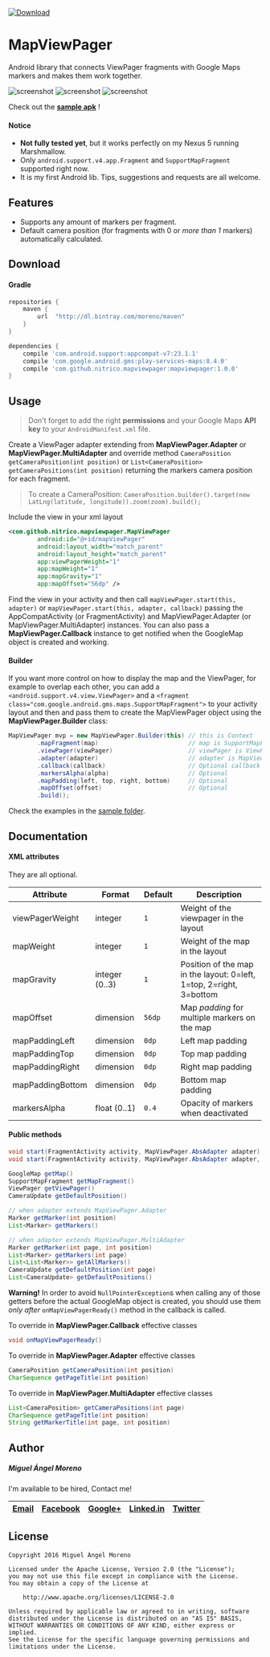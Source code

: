 [![Download](https://api.bintray.com/packages/moreno/maven/mapviewpager/images/download.svg) ](https://bintray.com/moreno/maven/mapviewpager/_latestVersion)

# MapViewPager

Android library that connects ViewPager fragments with Google Maps markers and makes them work together.

![screenshot](http://i.imgur.com/tZ7wO4D.png) ![screenshot](http://i.imgur.com/mfbp5ps.png) ![screenshot](http://i.imgur.com/C4dVMU7.png)

Check out the **[sample apk](https://github.com/nitrico/MapViewPager/raw/master/MapViewPager.apk)** !

#### Notice
* **Not fully tested yet**, but it works perfectly on my Nexus 5 running Marshmallow.
* Only `android.support.v4.app.Fragment` and `SupportMapFragment` supported right now.
* It is my first Android lib. Tips, suggestions and requests are all welcome.


## Features

* Supports any amount of markers per fragment.
* Default camera position (for fragments with 0 or *more than 1* markers) automatically calculated.


## Download

#### Gradle

```gradle
repositories {
    maven {
        url  "http://dl.bintray.com/moreno/maven" 
    }
}

dependencies {
    compile 'com.android.support:appcompat-v7:23.1.1'
    compile 'com.google.android.gms:play-services-maps:8.4.0'
    compile 'com.github.nitrico.mapviewpager:mapviewpager:1.0.0'
}
```


## Usage

> Don't forget to add the right **permissions** and your Google Maps **API key** to your `AndroidManifest.xml` file.

Create a ViewPager adapter extending from **MapViewPager.Adapter** or **MapViewPager.MultiAdapter** and override method
`CameraPosition getCameraPosition(int position)` or `List<CameraPosition> getCameraPositions(int position)` returning the markers camera position for each fragment. 

> To create a CameraPosition: `CameraPosition.builder().target(new LatLng(latitude, longitude)).zoom(zoom).build();`

Include the view in your xml layout
```xml
<com.github.nitrico.mapviewpager.MapViewPager
        android:id="@+id/mapViewPager"
        android:layout_width="match_parent"
        android:layout_height="match_parent"
        app:viewPagerWeight="1"
        app:mapWeight="1"
        app:mapGravity="1"
        app:mapOffset="56dp" />
```

Find the view in your activity and then call `mapViewPager.start(this, adapter)` or `mapViewPager.start(this, adapter, callback)` passing the AppCompatActivity (or FragmentActivity) and MapViewPager.Adapter (or MapViewPager.MultiAdapter) instances. You can also pass a **MapViewPager.Callback** instance to get notified when the GoogleMap object is created and working.

#### Builder

If you want more control on how to display the map and the ViewPager, for example to overlap each other, you can add a `<android.support.v4.view.ViewPager>` and a `<fragment class="com.google.android.gms.maps.SupportMapFragment">` to your activity layout and then and pass them to create the MapViewPager object using the **MapViewPager.Builder** class:

```java
MapViewPager mvp = new MapViewPager.Builder(this) // this is Context
        .mapFragment(map)                         // map is SupportMapFragment
        .viewPager(viewPager)                     // viewPager is ViewPager
        .adapter(adapter)                         // adapter is MapViewPager.Adapter or MapViewPager.MultiAdapter
        .callback(callback)                       // Optional callback is MapViewPager.Callback
        .markersAlpha(alpha)                      // Optional
        .mapPadding(left, top, right, bottom)     // Optional
        .mapOffset(offset)                        // Optional
        .build();
```

Check the examples in the [sample folder](https://github.com/nitrico/mapviewpager/tree/master/sample).


## Documentation

#### XML attributes

They are all optional.

|Attribute|Format|Default|Description|
|---|---|---|---|
|viewPagerWeight|integer|`1`|Weight of the viewpager in the layout|
|mapWeight|integer|`1`|Weight of the map in the layout|
|mapGravity|integer (0..3)|`1`|Position of the map in the layout: 0=left, 1=top, 2=right, 3=bottom|
|mapOffset|dimension|`56dp`|Map *padding* for multiple markers on the map|
|mapPaddingLeft|dimension|`0dp`|Left map padding|
|mapPaddingTop|dimension|`0dp`|Top map padding|
|mapPaddingRight|dimension|`0dp`|Right map padding|
|mapPaddingBottom|dimension|`0dp`|Bottom map padding|
|markersAlpha|float (0..1)|`0.4`|Opacity of markers when deactivated|

#### Public methods

```java
void start(FragmentActivity activity, MapViewPager.AbsAdapter adapter) 
void start(FragmentActivity activity, MapViewPager.AbsAdapter adapter, MapViewPager.Callback callback)

GoogleMap getMap()
SupportMapFragment getMapFragment()
ViewPager getViewPager() 
CameraUpdate getDefaultPosition()

// when adapter extends MapViewPager.Adapter
Marker getMarker(int position)
List<Marker> getMarkers()

// when adapter extends MapViewPager.MultiAdapter
Marker getMarker(int page, int position)
List<Marker> getMarkers(int page) 
List<List<Marker>> getAllMarkers()
CameraUpdate getDefaultPosition(int page) 
List<CameraUpdate> getDefaultPositions()
```
**Warning!** In order to avoid `NullPointerException`s when calling any of those getters before the actual GoogleMap object is created, you should use them _only after_ `onMapViewPagerReady()` method in the callback is called.

To override in **MapViewPager.Callback** effective classes
```java
void onMapViewPagerReady()
```

To override in **MapViewPager.Adapter** effective classes
```java
CameraPosition getCameraPosition(int position)
CharSequence getPageTitle(int position)
```

To override in **MapViewPager.MultiAdapter** effective classes
```java
List<CameraPosition> getCameraPositions(int page)
CharSequence getPageTitle(int position)
String getMarkerTitle(int page, int position)
```


## Author

##### Miguel Ángel Moreno

I'm available to be hired, Contact me!

|[Email](mailto:nitrico@gmail.com)|[Facebook](https://www.facebook.com/miguelangelmoreno)|[Google+](https://plus.google.com/+Miguel%C3%81ngelMorenoS)|[Linked.in](https://www.linkedin.com/in/morenomiguelangel)|[Twitter](https://twitter.com/nitrico/)
|---|---|---|---|---|


## License
```
Copyright 2016 Miguel Ángel Moreno

Licensed under the Apache License, Version 2.0 (the "License");
you may not use this file except in compliance with the License.
You may obtain a copy of the License at

    http://www.apache.org/licenses/LICENSE-2.0

Unless required by applicable law or agreed to in writing, software
distributed under the License is distributed on an "AS IS" BASIS,
WITHOUT WARRANTIES OR CONDITIONS OF ANY KIND, either express or implied.
See the License for the specific language governing permissions and
limitations under the License.
```
